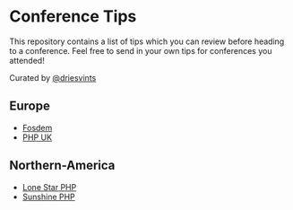 # Conference Tips

This repository contains a list of tips which you can review before heading to a conference. Feel free to send in your own tips for conferences you attended!

Curated by [@driesvints](https://twitter.com/driesvints)

## Europe

- [Fosdem](fosdem.md)
- [PHP UK](phpuk.md)

## Northern-America

- [Lone Star PHP](lonestarphp.md)
- [Sunshine PHP](sunshinephp.md)

